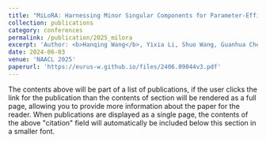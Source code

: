 ```yaml
---
title: "MiLoRA: Harnessing Minor Singular Components for Parameter-Efficient LLM Finetuning"
collection: publications
category: conferences
permalink: /publication/2025_milora
excerpt: 'Author: <b>Hanqing Wang</b>, Yixia Li, Shuo Wang, Guanhua Chen, Yun Chen'
date: 2024-06-03
venue: 'NAACL 2025'
paperurl: 'https://eurus-w.github.io/files/2406.09044v3.pdf'
---
```


The contents above will be part of a list of publications, if the user clicks the link for the publication than the contents of section will be rendered as a full page, allowing you to provide more information about the paper for the reader. When publications are displayed as a single page, the contents of the above "citation" field will automatically be included below this section in a smaller font.

